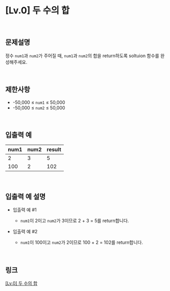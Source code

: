 # [Lv.0] 두 수의 합

<br>

## 문제설명
정수 `num1`과 `num2`가 주어질 때, `num1`과 `num2`의 합을 return하도록 soltuion 함수를 완성해주세요.

<br>

## 제한사항
- -50,000 ≤ `num1` ≤ 50,000
- -50,000 ≤ `num2` ≤ 50,000

<br>

## 입출력 예
| num1 | num2 | result |
|---|---|---|
| 2 | 3 | 5 |
| 100 | 2 | 102 |

<br>

## 입출력 예 설명
- 입출력 예 #1
    - `num1`이 2이고 `num2`가 3이므로 2 + 3 = 5를 return합니다.

- 입출력 예 #2
    - `num1`이 100이고 `num2`가 2이므로 100 + 2 = 102를 return합니다.

<br>

## 링크
[[Lv.0] 두 수의 합](https://school.programmers.co.kr/learn/courses/30/lessons/120802)
